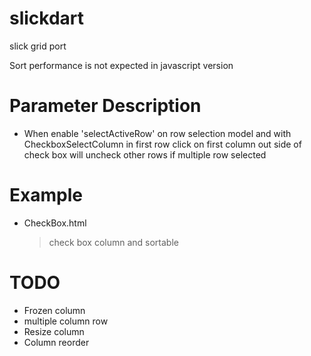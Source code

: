 slickdart
=========

slick grid port

Sort performance is not expected in javascript version

Parameter Description
=======================

* When enable 'selectActiveRow' on row selection model and with CheckboxSelectColumn in first row
  click on first column out side of check box will uncheck other rows if multiple row selected


Example
=========================

* CheckBox.html
  > check box column and sortable


TODO
========================


* Frozen column
* multiple column row
* Resize column
* Column reorder